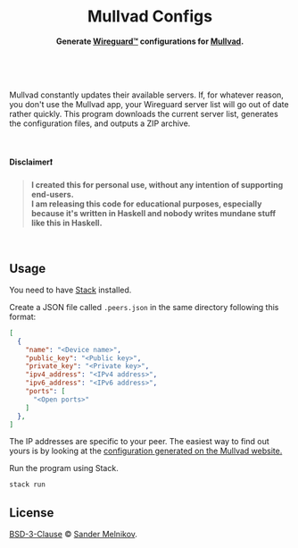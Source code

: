 <div align="center">
  <h1>Mullvad Configs</h1>
  <p>
    <b>
      Generate
      <a href="https://www.wireguard.com/">Wireguard™</a> configurations for
      <a href="https://mullvad.net/">Mullvad</a>.
    </b>
  </p>
  <br>
  <br>
  <br>
</div>


Mullvad constantly updates their available servers. If, for whatever reason, you don't use the Mullvad app, your Wireguard server list will go out of date rather quickly. This program downloads the current server list, generates the configuration files, and outputs a ZIP archive.

<br>


#### Disclaimer❗

> **I created this for personal use, without any intention of supporting end-users.** <br>
> **I am releasing this code for educational purposes, especially because it's written in Haskell and nobody writes mundane stuff like this in Haskell.**

<br>


## Usage

You need to have [Stack](stack-url) installed.

Create a JSON file called `.peers.json` in the same directory following this format:

```json
[
  {
    "name": "<Device name>",
    "public_key": "<Public key>",
    "private_key": "<Private key>",
    "ipv4_address": "<IPv4 address>",
    "ipv6_address": "<IPv6 address>",
    "ports": [
      "<Open ports>"
    ]
  },
]
```

The IP addresses are specific to your peer. The easiest way to find out yours is by looking at the [configuration generated on the Mullvad website.][wireguard-config-generator]

Run the program using Stack.

```sh
stack run
```


## License

[BSD-3-Clause][license-url] © [Sander Melnikov][maintainer-url].


[wireguard-url]: https://www.wireguard.com/
[mullvad-url]: https://mullvad.net/
[wireguard-config-generator]: https://mullvad.net/en/account/#/wireguard-config/
[stack-url]: https://docs.haskellstack.org/en/stable/README/

[license-url]: https://github.com/sandydoo/MullvadConfigs/blob/main/LICENSE
[maintainer-url]: https://github.com/sandydoo/
